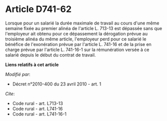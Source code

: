 # Article D741-62

Lorsque pour un salarié la durée maximale de travail au cours d'une même semaine fixée au premier alinéa de l'article L.
713-13 est dépassée sans que l'employeur ait obtenu pour ce dépassement la dérogation prévue au troisième alinéa du même
article, l'employeur perd pour ce salarié le bénéfice de l'exonération prévue par l'article L. 741-16 et de la prise en
charge prévue par l'article L. 741-16-1 sur la rémunération versée à ce salarié depuis le début du contrat de travail.

**Liens relatifs à cet article**

_Modifié par_:

  - Décret n°2010-400 du 23 avril 2010 - art. 1

_Cite_:

  - Code rural - art. L713-13
  - Code rural - art. L741-16
  - Code rural - art. L741-16-1
